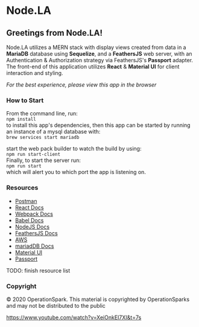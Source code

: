 # Node.LA

## Greetings from Node.LA!

Node.LA utilizes a MERN stack with display views created from data in a __MariaDB__ database using __Sequelize__, and a __FeathersJS__ web server, with an Authentication & Authorization strategy via FeathersJS's __Passport__ adapter. The front-end of this application utilizes __React__ & __Material UI__ for client interaction and styling.

*For the best experience, please view this app in the browser*

### How to Start
From the command line, run: <br>
`npm install`<br>
to install this app's dependencies, then this app can be started by running an instance of a mysql database with:
<br>`brew services start mariadb`<br>

start the web pack builder to watch the build by using: 
<br> `npm run start-client`<br> 
Finally, to start the server run:
<br>`npm run start`<br> 
which will alert you to which port the app is listening on.



### Resources
* [Postman](https://www.getpostman.com/)
* [React Docs](https://facebook.github.io/react/)
* [Webpack Docs](https://webpack.github.io/docs/)
* [Babel Docs](https://babeljs.io/docs/setup/)
* [NodeJS Docs](https://nodejs.org/)
* [FeathersJS Docs](https://docs.feathersjs.com/guides/)
* [AWS](https://aws.amazon.com/codedeploy/)
* [mariadDB Docs](https://mariadb.org/documentation/)
* [Material UI](https://materializecss.com/getting-started.html)
* [Passport](http://www.passportjs.org/packages/passport-google-oauth/)

TODO: finish resource list


### Copyright

&copy; 2020 OperationSpark.  This material is copyrighted by OperationSparks and may not be distributed to the public

https://www.youtube.com/watch?v=XeiOnkEI7XI&t=7s